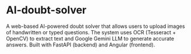 # AI-doubt-solver
A web-based AI-powered doubt solver that allows users to upload images of handwritten or typed questions. The system uses OCR (Tesseract + OpenCV) to extract text and Google Gemini LLM to generate accurate answers. Built with FastAPI (backend) and Angular (frontend).
